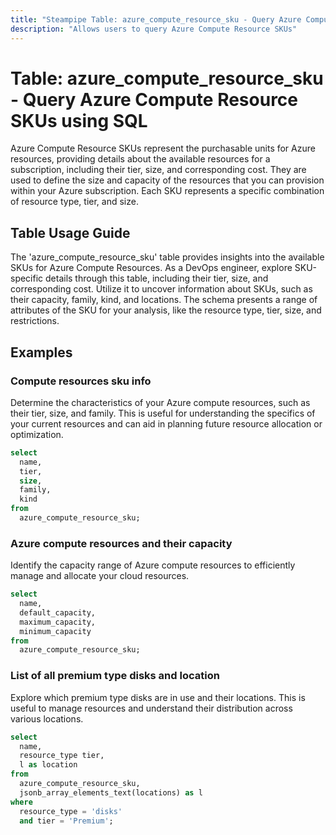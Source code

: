 ```yaml
---
title: "Steampipe Table: azure_compute_resource_sku - Query Azure Compute Resource SKUs using SQL"
description: "Allows users to query Azure Compute Resource SKUs"
---
```


# Table: azure_compute_resource_sku - Query Azure Compute Resource SKUs using SQL

Azure Compute Resource SKUs represent the purchasable units for Azure resources, providing details about the available resources for a subscription, including their tier, size, and corresponding cost. They are used to define the size and capacity of the resources that you can provision within your Azure subscription. Each SKU represents a specific combination of resource type, tier, and size.

## Table Usage Guide

The 'azure_compute_resource_sku' table provides insights into the available SKUs for Azure Compute Resources. As a DevOps engineer, explore SKU-specific details through this table, including their tier, size, and corresponding cost. Utilize it to uncover information about SKUs, such as their capacity, family, kind, and locations. The schema presents a range of attributes of the SKU for your analysis, like the resource type, tier, size, and restrictions.

## Examples

### Compute resources sku info
Determine the characteristics of your Azure compute resources, such as their tier, size, and family. This is useful for understanding the specifics of your current resources and can aid in planning future resource allocation or optimization.

```sql
select
  name,
  tier,
  size,
  family,
  kind
from
  azure_compute_resource_sku;
```


### Azure compute resources and their capacity
Identify the capacity range of Azure compute resources to efficiently manage and allocate your cloud resources.

```sql
select
  name,
  default_capacity,
  maximum_capacity,
  minimum_capacity
from
  azure_compute_resource_sku;
```


### List of all premium type disks and location
Explore which premium type disks are in use and their locations. This is useful to manage resources and understand their distribution across various locations.

```sql
select
  name,
  resource_type tier,
  l as location
from
  azure_compute_resource_sku,
  jsonb_array_elements_text(locations) as l
where
  resource_type = 'disks'
  and tier = 'Premium';
```
